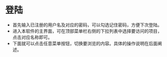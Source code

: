 # 登陆

* 首先输入已注册的用户名及对应的密码，可以勾选记住密码，方便下次登陆。
* 进入本软件的主界面，可在顶部菜单栏右侧的下拉列表中选择要访问的项目，点击对应名称即可。
* 下面就可以点击任意菜单按钮，切换要浏览的内容。具体的操作说明在后面阐述。





